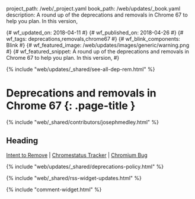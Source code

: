project_path: /web/_project.yaml
book_path: /web/updates/_book.yaml
description: A round up of the deprecations and removals in Chrome 67 to help you plan. In this version,

{# wf_updated_on: 2018-04-11 #}
{# wf_published_on: 2018-04-26 #}
{# wf_tags: deprecations,removals,chrome67 #}
{# wf_blink_components: Blink #}
{# wf_featured_image: /web/updates/images/generic/warning.png #}
{# wf_featured_snippet: A round up of the deprecations and removals in Chrome 67 to help you plan. In this version,   #}

{% include "web/updates/_shared/see-all-dep-rem.html" %}

# Deprecations and removals in Chrome 67 {: .page-title }

{% include "web/_shared/contributors/josephmedley.html" %}

## Heading

[Intent to Remove]() &#124;
[Chromestatus Tracker]() &#124;
[Chromium Bug]()

{% include "web/updates/_shared/deprecations-policy.html" %}

{% include "web/_shared/rss-widget-updates.html" %}

{% include "comment-widget.html" %}
